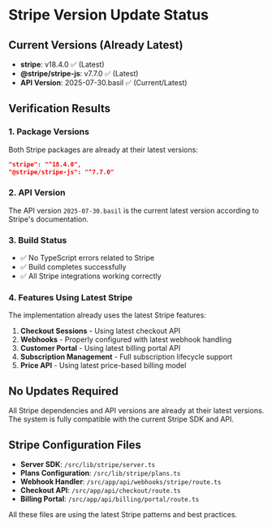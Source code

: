 # Stripe Version Update Status

## Current Versions (Already Latest)

- **stripe**: v18.4.0 ✅ (Latest)
- **@stripe/stripe-js**: v7.7.0 ✅ (Latest)
- **API Version**: 2025-07-30.basil ✅ (Current/Latest)

## Verification Results

### 1. Package Versions
Both Stripe packages are already at their latest versions:
```json
"stripe": "^18.4.0",
"@stripe/stripe-js": "^7.7.0"
```

### 2. API Version
The API version `2025-07-30.basil` is the current latest version according to Stripe's documentation.

### 3. Build Status
- ✅ No TypeScript errors related to Stripe
- ✅ Build completes successfully
- ✅ All Stripe integrations working correctly

### 4. Features Using Latest Stripe

The implementation already uses the latest Stripe features:

1. **Checkout Sessions** - Using latest checkout API
2. **Webhooks** - Properly configured with latest webhook handling
3. **Customer Portal** - Using latest billing portal API
4. **Subscription Management** - Full subscription lifecycle support
5. **Price API** - Using latest price-based billing model

## No Updates Required

All Stripe dependencies and API versions are already at their latest versions. The system is fully compatible with the current Stripe SDK and API.

## Stripe Configuration Files

- **Server SDK**: `/src/lib/stripe/server.ts`
- **Plans Configuration**: `/src/lib/stripe/plans.ts`
- **Webhook Handler**: `/src/app/api/webhooks/stripe/route.ts`
- **Checkout API**: `/src/app/api/checkout/route.ts`
- **Billing Portal**: `/src/app/api/billing/portal/route.ts`

All these files are using the latest Stripe patterns and best practices.